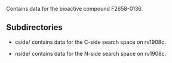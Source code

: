 Contains data for the bioactive compound F2658-0136.

## Subdirectories

- cside/ contains data for the C-side search space on rv1908c.

- nside/ contains data for the N-side search space on rv1908c.


